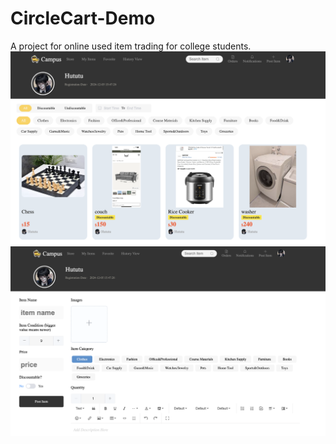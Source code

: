 # CircleCart-Demo
A project for online used item trading for college students.
![alt text](./img/image.png)
![alt text](./img/image-1.png)
